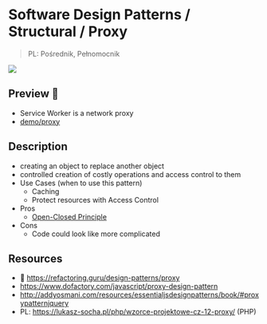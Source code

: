 # Software Design Patterns / Structural / Proxy

> PL: Pośrednik, Pełnomocnik

<img src="images/icons/server.svg" class="pattern-logo">

## Preview 🎉

* Service Worker is a network proxy
* <a href="./demo/proxy/">demo/proxy</a>

## Description

* creating an object to replace another object
* controlled creation of costly operations and access control to them
* Use Cases (when to use this pattern)
    + Caching
    + Protect resources with Access Control
* Pros
    + [Open-Closed Principle](chapters/patterns/solid/open-closed-principle.md)
* Cons
    + Code could look like more complicated

## Resources

* 🚀 <https://refactoring.guru/design-patterns/proxy>
* <https://www.dofactory.com/javascript/proxy-design-pattern>
* <http://addyosmani.com/resources/essentialjsdesignpatterns/book/#proxypatternjquery>
* PL: <https://lukasz-socha.pl/php/wzorce-projektowe-cz-12-proxy/> (PHP)
